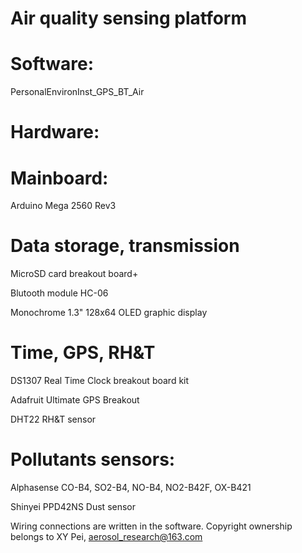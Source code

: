 # Air quality sensing platform
# Software:
PersonalEnvironInst_GPS_BT_Air 

# Hardware:

# Mainboard:
Arduino Mega 2560 Rev3

# Data storage, transmission
MicroSD card breakout board+

Blutooth module HC-06

Monochrome 1.3" 128x64 OLED graphic display

# Time, GPS, RH&T
DS1307 Real Time Clock breakout board kit

Adafruit Ultimate GPS Breakout

DHT22 RH&T sensor

# Pollutants sensors:
Alphasense CO-B4, SO2-B4, NO-B4, NO2-B42F, OX-B421

Shinyei PPD42NS Dust sensor

Wiring connections are written in the software. Copyright ownership belongs to XY Pei, aerosol_research@163.com
